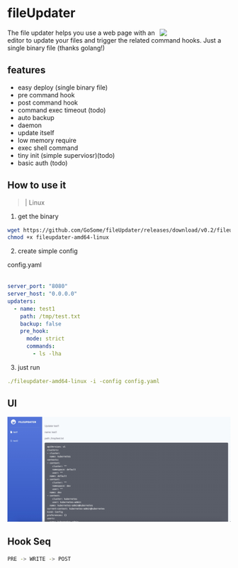 # fileUpdater 
<img align="right" width="160px" src="https://raw.githubusercontent.com/GoSome/fileUpdater/master/logo/fileupdater.png">


The file updater helps you use a web page with an editor to update your files and trigger the related command hooks.
Just a single binary file (thanks golang!)


## features
* easy deploy (single binary file)
* pre command hook
* post command hook
* command exec timeout (todo)
* auto backup
* daemon
* update itself
* low memory require
* exec shell command
* tiny init (simple superviosr)(todo)
* basic auth (todo)
## How to use it

>| Linux

1. get the binary
```bash
wget https://github.com/GoSome/fileUpdater/releases/download/v0.2/fileupdater-amd64-linux
chmod +x fileupdater-amd64-linux
```
2. create simple config

config.yaml
```yaml

server_port: "8080"
server_host: "0.0.0.0"
updaters:
  - name: test1
    path: /tmp/test.txt
    backup: false
    pre_hook:
      mode: strict
      commands:
        - ls -lha

```

3. just run

```yaml
./fileupdater-amd64-linux -i -config config.yaml
```
## UI

![fileUpdater](./ui.png)


## Hook Seq

```bash
PRE -> WRITE -> POST
```
